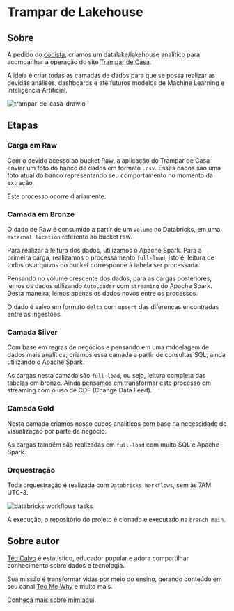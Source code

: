 # Trampar de Lakehouse
## Sobre

A pedido do [codista](https://bsky.app/profile/codista.trampardecasa.com.br), criamos um datalake/lakehouse analítico para acompanhar a operação do site [Trampar de Casa](https://www.trampardecasa.com.br/).

A ideia é criar todas as camadas de dados para que se possa realizar as devidas análises, dashboards e até futuros modelos de Machine Learning e Inteligência Artificial.

<img src="https://i.ibb.co/8cmj2dY/trampar-de-casa-drawio.png" alt="trampar-de-casa-drawio">

## Etapas
### Carga em Raw
Com o devido acesso ao bucket Raw, a aplicação do Trampar de Casa enviar um foto do banco de dados em formato `.csv`. Esses dados são uma foto atual do banco representando seu comportamento no momento da extração.

Este processo ocorre diariamente.

### Camada em Bronze
O dado de Raw é consumido a partir de um `Volume` no Databricks, em uma `external location` referente ao bucket raw.

Para realizar a leitura dos dados, utilizamos o Apache Spark. Para a primeira carga, realizamos o processamento `full-load`, isto é, leitura de todos os arquivos do bucket corresponde à tabela ser processada.

Pensando no volume crescente dos dados, para as cargas posteriores, lemos os dados utilizando `AutoLoader` com `streaming` do Apache Spark. Desta maneira, lemos apenas os dados novos entre os processos.

O dado é salvo em formato `delta` com `upsert` das diferenças encontradas entre as ingestões.

### Camada Silver
Com base em regras de negócios e pensando em uma mdoelagem de dados mais analítica, criamos essa camada a partir de consultas SQL, ainda utilizando o Apache Spark.

As cargas nesta camada são `full-load`, ou seja, leitura completa das tabelas em bronze. Ainda pensamos em transformar este processo em streaming com o uso de CDF (Change Data Feed).

### Camada Gold
Nesta camada criamos nosso cubos analíticos com base na necessidade de visualização por parte de negócio.

As cargas também são realizadas em `full-load` com muito SQL e Apache Spark.

### Orquestração

Toda orquestração é realizada com `Databricks Workflows`, sem às 7AM UTC-3.

<img src="https://i.ibb.co/k5XhXxh/image.png" alt="databricks workflows tasks">

A execução, o repositório do projeto é clonado e executado na `branch main`.

## Sobre autor

[Téo Calvo](https://bsky.app/profile/teomewhy.org) é estatístico, educador popular e adora compartilhar conhecimento sobre dados e tecnologia.

Sua missão é transformar vidas por meio do ensino, gerando conteúdo em seu canal [Téo Me Why](https://youtube.com/@teomewhy) e muito mais.

[Conheça mais sobre mim aqui](https://teomewhy.org).

